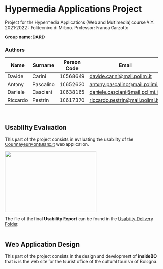 # Hypermedia Applications Project
Project for the Hypermedia Applications (Web and Multimedia) course A.Y. 2021-2022 : Politecnico di Milano.
Professor: Franca Garzotto

**Group name: DARD**

### **Authors** 
| Name     | Surname    | Person Code | Email
|------------|-------------| ----------| ----------|
| Davide | Carini | 10568649| davide.carini@mail.polimi.it
| Antony | Pascalino |10652630 |antony.pascalino@mail.polimi.it
| Daniele | Casciani |10638165|daniele.casciani@mail.polimi.it
| Riccardo | Pestrin |10617370|riccardo.pestrin@mail.polimi.it
  <br>
  
## **Usability Evaluation**
This part of the project consists in evaluating the usability of the [CourmayeurMontBlanc.it](https://www.courmayeurmontblanc.it/it) web application.
 <br>
 
 <img src="https://github.com/davidecarini/HYPE_PROJECT21-22/blob/main/Usability%20Report/courmayeur_logo.jpg" width="300" height="200">

 
The file of the final **Usability Report** can be found in the [Usability Delivery Folder](https://github.com/davidecarini/HYPE_PROJECT21-22/tree/main/Usability%20Report).
  <br>
  <br>
  
  
## **Web Application Design**
This part of the project consists in the design and development of **insideBO** that is is the web site for the tourist office of the cultural tourism of Bologna.
